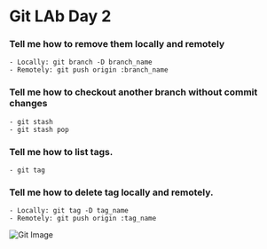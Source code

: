 # Git LAb Day 2

### Tell me how to remove them locally and remotely
    - Locally: git branch -D branch_name
    - Remotely: git push origin :branch_name

### Tell me how to checkout another branch without commit changes
    - git stash
    - git stash pop

### Tell me how to list tags.
    - git tag

### Tell me how to delete tag locally and remotely.
    - Locally: git tag -D tag_name
    - Remotely: git push origin :tag_name

![Git Image](https://logospng.org/wp-content/uploads/git.png "Git Image")